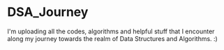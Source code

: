 # DSA_Journey
I'm uploading all the codes, algorithms and helpful stuff that I encounter along my journey towards the realm of Data Structures and Algorithms.
:)
